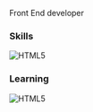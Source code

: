 Front End developer

### Skills

<img src="https://skillicons.dev/icons?i=js,html,css,tailwind,vue,lua," alt="HTML5" /></a>

### Learning

<img src="https://skillicons.dev/icons?i=react,next,ts" alt="HTML5" /></a>
